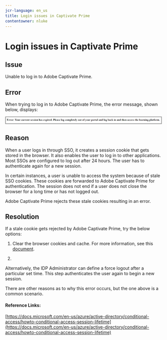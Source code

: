 ```yaml
---
jcr-language: en_us
title: Login issues in Captivate Prime
contentowner: nluke
---
```



# Login issues in Captivate Prime

## **Issue**

Unable to log in to Adobe Captivate Prime. 

## **Error**

When trying to log in to Adobe Captivate Prime, the error message, shown below, displays:

![](assets/cp-error.png)

## **Reason**

When a user logs in through SSO, it creates a session cookie that gets stored in the browser. It also enables the user to log in to other applications. Most SSOs are configured to log out after 24 hours. The user has to authenticate again for a new session. 

In certain instances, a user is unable to access the system because of stale SSO cookies. These cookies are forwarded to Adobe Captivate Prime for authentication. The session does not end if a user does not close the browser for a long time or has not logged out.

Adobe Captivate Prime rejects these stale cookies resulting in an error.

## **Resolution**

If a stale cookie gets rejected by Adobe Captivate Prime, try the below options:

1. Clear the browser cookies and cache. For more information, see this [document](unable-log-in-captivate-prime.md).  

1.

   Alternatively, the IDP Administrator can define a force logout after a particular set time. This step authenticates the user again to begin a new session.

There are other reasons as to why this error occurs, but the one above is a common scenario.

#### Reference Links:

[https://docs.microsoft.com/en-us/azure/active-directory/conditional-access/howto-conditional-access-session-lifetime](https://docs.microsoft.com/en-us/azure/active-directory/conditional-access/howto-conditional-access-session-lifetime)

